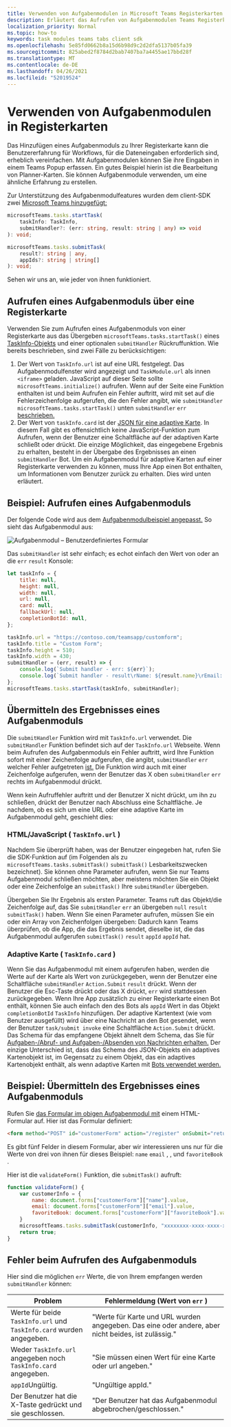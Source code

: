 ```yaml
---
title: Verwenden von Aufgabenmodulen in Microsoft Teams Registerkarten
description: Erläutert das Aufrufen von Aufgabenmodulen Teams Registerkarten mithilfe des Microsoft Teams-Client-SDK
localization_priority: Normal
ms.topic: how-to
keywords: task modules teams tabs client sdk
ms.openlocfilehash: 5e85fd0662b8a15d6b98d9c2d2dfa5137b05fa39
ms.sourcegitcommit: 825abed2f8784d2bab7407ba7a4455ae17bbd28f
ms.translationtype: MT
ms.contentlocale: de-DE
ms.lasthandoff: 04/26/2021
ms.locfileid: "52019524"
---
```

# <a name="using-task-modules-in-tabs"></a>Verwenden von Aufgabenmodulen in Registerkarten

Das Hinzufügen eines Aufgabenmoduls zu Ihrer Registerkarte kann die Benutzererfahrung für Workflows, für die Dateneingaben erforderlich sind, erheblich vereinfachen. Mit Aufgabenmodulen können Sie ihre Eingaben in einem Teams Popup erfassen. Ein gutes Beispiel hierin ist die Bearbeitung von Planner-Karten. Sie können Aufgabenmodule verwenden, um eine ähnliche Erfahrung zu erstellen.

Zur Unterstützung des Aufgabenmodulfeatures wurden dem client-SDK zwei [Microsoft Teams hinzugefügt:](/javascript/api/overview/msteams-client)

```typescript
microsoftTeams.tasks.startTask(
    taskInfo: TaskInfo,
    submitHandler?: (err: string, result: string | any) => void
): void;

microsoftTeams.tasks.submitTask(
    result?: string | any,
    appIds?: string | string[]
): void;
```

Sehen wir uns an, wie jeder von ihnen funktioniert.

## <a name="invoking-a-task-module-from-a-tab"></a>Aufrufen eines Aufgabenmoduls über eine Registerkarte

Verwenden Sie zum Aufrufen eines Aufgabenmoduls von einer Registerkarte aus das Übergeben `microsoftTeams.tasks.startTask()` eines [TaskInfo-Objekts](~/task-modules-and-cards/what-are-task-modules.md#the-taskinfo-object) und einer optionalen `submitHandler` Rückruffunktion. Wie bereits beschrieben, sind zwei Fälle zu berücksichtigen:

1. Der Wert von `TaskInfo.url` ist auf eine URL festgelegt. Das Aufgabenmodulfenster wird angezeigt und `TaskModule.url` als innen `<iframe>` geladen. JavaScript auf dieser Seite sollte `microsoftTeams.initialize()` aufrufen. Wenn auf der Seite eine Funktion enthalten ist und beim Aufrufen ein Fehler auftritt, wird mit set auf die Fehlerzeichenfolge aufgerufen, die den Fehler angibt, wie `submitHandler` `microsoftTeams.tasks.startTask()` unten `submitHandler` `err` [beschrieben.](#task-module-invocation-errors)
1. Der Wert von `taskInfo.card` ist der [JSON für eine adaptive Karte](~/task-modules-and-cards/what-are-task-modules.md#adaptive-card-or-adaptive-card-bot-card-attachment). In diesem Fall gibt es offensichtlich keine JavaScript-Funktion zum Aufrufen, wenn der Benutzer eine Schaltfläche auf der adaptiven Karte schließt oder drückt. Die einzige Möglichkeit, das eingegebene Ergebnis zu erhalten, besteht in der Übergabe des Ergebnisses an einen `submitHandler` Bot. Um ein Aufgabenmodul für adaptive Karten auf einer Registerkarte verwenden zu können, muss Ihre App einen Bot enthalten, um Informationen vom Benutzer zurück zu erhalten. Dies wird unten erläutert.

## <a name="example-invoking-a-task-module"></a>Beispiel: Aufrufen eines Aufgabenmoduls

Der folgende Code wird aus dem [Aufgabenmodulbeispiel angepasst.](~/task-modules-and-cards/what-are-task-modules.md#code-sample) So sieht das Aufgabenmodul aus:

![Aufgabenmodul – Benutzerdefiniertes Formular](~/assets/images/task-module/task-module-custom-form.png)

Das `submitHandler` ist sehr einfach; es echot einfach den Wert von oder an die `err` `result` Konsole:

```javascript
let taskInfo = {
    title: null,
    height: null,
    width: null,
    url: null,
    card: null,
    fallbackUrl: null,
    completionBotId: null,
};

taskInfo.url = "https://contoso.com/teamsapp/customform";
taskInfo.title = "Custom Form";
taskInfo.height = 510;
taskInfo.width = 430;
submitHandler = (err, result) => {
    console.log(`Submit handler - err: ${err}`);
    console.log(`Submit handler - result\rName: ${result.name}\rEmail: ${result.email}\rFavorite book: ${result.favoriteBook}`);
};
microsoftTeams.tasks.startTask(taskInfo, submitHandler);
```

## <a name="submitting-the-result-of-a-task-module"></a>Übermitteln des Ergebnisses eines Aufgabenmoduls

Die `submitHandler` Funktion wird mit `TaskInfo.url` verwendet. Die `submitHandler` Funktion befindet sich auf der `TaskInfo.url` Webseite. Wenn beim Aufrufen des Aufgabenmoduls ein Fehler auftritt, wird Ihre Funktion sofort mit einer Zeichenfolge aufgerufen, die angibt, `submitHandler` `err` welcher Fehler aufgetreten [ist.](#task-module-invocation-errors) Die Funktion wird auch mit einer Zeichenfolge aufgerufen, wenn der Benutzer das X oben `submitHandler` `err` rechts im Aufgabenmodul drückt.

Wenn kein Aufruffehler auftritt und der Benutzer X nicht drückt, um ihn zu schließen, drückt der Benutzer nach Abschluss eine Schaltfläche. Je nachdem, ob es sich um eine URL oder eine adaptive Karte im Aufgabenmodul geht, geschieht dies:

### <a name="htmljavascript-taskinfourl"></a>HTML/JavaScript ( `TaskInfo.url` )

Nachdem Sie überprüft haben, was der Benutzer eingegeben hat, rufen Sie die SDK-Funktion auf (im Folgenden als zu `microsoftTeams.tasks.submitTask()` `submitTask()` Lesbarkeitszwecken bezeichnet). Sie können ohne Parameter aufrufen, wenn Sie nur Teams Aufgabenmodul schließen möchten, aber meistens möchten Sie ein Objekt oder eine Zeichenfolge an `submitTask()` Ihre `submitHandler` übergeben.

Übergeben Sie Ihr Ergebnis als ersten Parameter. Teams ruft das Objekt/die Zeichenfolge auf, das Sie `submitHandler` `err` an übergeben `null` `result` `submitTask()` haben. Wenn Sie einen Parameter aufrufen, müssen Sie ein oder ein Array von Zeichenfolgen übergeben: Dadurch kann Teams überprüfen, ob die App, die das Ergebnis sendet, dieselbe ist, die das Aufgabenmodul aufgerufen `submitTask()` `result`  `appId` `appId` hat.

### <a name="adaptive-card-taskinfocard"></a>Adaptive Karte ( `TaskInfo.card` )

Wenn Sie das Aufgabenmodul mit einem aufgerufen haben, werden die Werte auf der Karte als Wert von zurückgegeben, wenn der Benutzer eine Schaltfläche `submitHandler` `Action.Submit` `result` drückt. Wenn der Benutzer die Esc-Taste drückt oder das X drückt, `err` wird stattdessen zurückgegeben. Wenn Ihre App zusätzlich zu einer Registerkarte einen Bot enthält, können Sie auch einfach den des Bots als `appId` Wert in das Objekt `completionBotId` `TaskInfo` hinzufügen. Der adaptive Kartentext (wie vom Benutzer ausgefüllt) wird über eine Nachricht an den Bot gesendet, wenn der Benutzer `task/submit invoke` eine Schaltfläche `Action.Submit` drückt. Das Schema für das empfangene Objekt ähnelt dem Schema, das Sie für [Aufgaben-/Abruf- und Aufgaben-/Absenden von Nachrichten erhalten.](~/task-modules-and-cards/task-modules/task-modules-bots.md#payload-of-taskfetch-and-tasksubmit-messages) Der einzige Unterschied ist, dass das Schema des JSON-Objekts ein  adaptives Kartenobjekt ist, im Gegensatz zu einem Objekt, das ein adaptives Kartenobjekt enthält, als wenn adaptive Karten mit [Bots verwendet werden.](~/task-modules-and-cards/task-modules/task-modules-bots.md#payload-of-taskfetch-and-tasksubmit-messages)

## <a name="example-submitting-the-result-of-a-task-module"></a>Beispiel: Übermitteln des Ergebnisses eines Aufgabenmoduls

Rufen Sie [das Formular im obigen Aufgabenmodul mit](#example-invoking-a-task-module) einem HTML-Formular auf. Hier ist das Formular definiert:

```html
<form method="POST" id="customerForm" action="/register" onSubmit="return validateForm()">
```

Es gibt fünf Felder in diesem Formular, aber wir interessieren uns nur für die Werte von drei von ihnen für dieses Beispiel: `name` `email` , , und `favoriteBook` .

Hier ist die `validateForm()` Funktion, die `submitTask()` aufruft:

```javascript
function validateForm() {
    var customerInfo = {
        name: document.forms["customerForm"]["name"].value,
        email: document.forms["customerForm"]["email"].value,
        favoriteBook: document.forms["customerForm"]["favoriteBook"].value
    }
    microsoftTeams.tasks.submitTask(customerInfo, "xxxxxxxx-xxxx-xxxx-xxxx-xxxxxxxxxxxx");
    return true;
}
```

## <a name="task-module-invocation-errors"></a>Fehler beim Aufrufen des Aufgabenmoduls

Hier sind die möglichen `err` Werte, die von Ihrem empfangen werden `submitHandler` können:

| Problem | Fehlermeldung (Wert von `err` ) |
| ------- | ------------------------------ |
| Werte für beide `TaskInfo.url` und `TaskInfo.card` wurden angegeben. | "Werte für Karte und URL wurden angegeben. Das eine oder andere, aber nicht beides, ist zulässig." |
| Weder `TaskInfo.url` angegeben noch `TaskInfo.card` angegeben. | "Sie müssen einen Wert für eine Karte oder url angeben." |
| `appId`Ungültig. | "Ungültige appId." |
| Der Benutzer hat die X-Taste gedrückt und sie geschlossen. | "Der Benutzer hat das Aufgabenmodul abgebrochen/geschlossen." |
